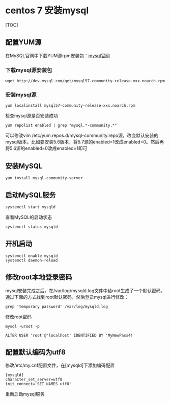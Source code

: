 # centos 7 安装mysql

[TOC]

## 配置YUM源

在MySQL官网中下载YUM源rpm安装包：[mysql官网](http://dev.mysql.com/downloads/repo/yum/)

### 下载mysql源安装包
```shell
wget http://dev.mysql.com/get/mysql57-community-release-xxx.noarch.rpm
```

### 安装mysql源
```shell
yum localinstall mysql57-community-release-xxx.noarch.rpm
```

检查mysql源是否安装成功
```shell
yum repolist enabled | grep "mysql.*-community.*"
```

可以修改vim /etc/yum.repos.d/mysql-community.repo源，改变默认安装的mysql版本。比如要安装5.6版本，将5.7源的enabled=1改成enabled=0。然后再将5.6源的enabled=0改成enabled=1即可

## 安装MySQL
```shell
yum install mysql-community-server
```

## 启动MySQL服务
```shell
systemctl start mysqld
```

查看MySQL的启动状态
```shell
systemctl status mysqld
```

## 开机启动
```shell
systemctl enable mysqld
systemctl daemon-reload
```

## 修改root本地登录密码

mysql安装完成之后，在/var/log/mysqld.log文件中给root生成了一个默认密码。通过下面的方式找到root默认密码，然后登录mysql进行修改：

```shell
grep 'temporary password' /var/log/mysqld.log
```

修改root密码

```shell
mysql -uroot -p

ALTER USER 'root'@'localhost' IDENTIFIED BY 'MyNewPass4!'
```

## 配置默认编码为utf8

修改/etc/my.cnf配置文件，在[mysqld]下添加编码配置

```shell
[mysqld]
character_set_server=utf8
init_connect='SET NAMES utf8'
```

重新启动mysql服务